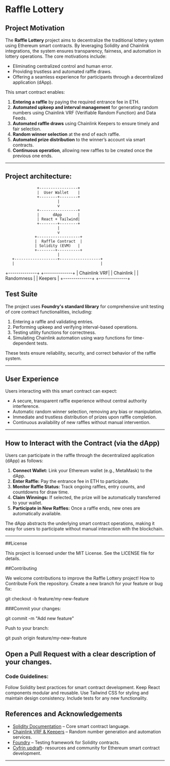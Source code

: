 
# Raffle Lottery

## Project Motivation

The **Raffle Lottery** project aims to decentralize the traditional lottery system using Ethereum smart contracts. By leveraging Solidity and Chainlink integrations, the system ensures transparency, fairness, and automation in lottery operations. The core motivations include:

* Eliminating centralized control and human error.
* Providing trustless and automated raffle draws.
* Offering a seamless experience for participants through a decentralized application (dApp).

This smart contract enables:

1. **Entering a raffle** by paying the required entrance fee in ETH.
2. **Automated upkeep and interval management** for generating random numbers using Chainlink VRF (Verifiable Random Function) and Data Feeds.
3. **Automated raffle draws** using Chainlink Keepers to ensure timely and fair selection.
4. **Random winner selection** at the end of each raffle.
5. **Automated prize distribution** to the winner’s account via smart contracts.
6. **Continuous operation**, allowing new raffles to be created once the previous one ends.

---

## Project architecture:
                  +-----------------+
                  |  User Wallet    |
                  +--------+--------+
                           |
                           v
                  +-----------------+
                  |      dApp       |
                  | React + Tailwind|
                  +--------+--------+
                           |
                           v
                 +-------------------+
                 |  Raffle Contract  |
                 | Solidity (EVM)   |
                 +--------+----------+
                           |
       +-------------------+------------------+
       |                                      |
+--------------+                       +--------------+
| Chainlink VRF|                       | Chainlink    |
| Randomness   |                       | Keepers      |
+--------------+                       +--------------+


## Test Suite

The project uses **Foundry's standard library** for comprehensive unit testing of core contract functionalities, including:

1. Entering a raffle and validating entries.
2. Performing upkeep and verifying interval-based operations.
3. Testing utility functions for correctness.
4. Simulating Chainlink automation using warp functions for time-dependent tests.

These tests ensure reliability, security, and correct behavior of the raffle system.

---

## User Experience

Users interacting with this smart contract can expect:

* A secure, transparent raffle experience without central authority interference.
* Automatic random winner selection, removing any bias or manipulation.
* Immediate and trustless distribution of prizes upon raffle completion.
* Continuous availability of new raffles without manual intervention.

---

## How to Interact with the Contract (via the dApp)

Users can participate in the raffle through the decentralized application (dApp) as follows:

1. **Connect Wallet:** Link your Ethereum wallet (e.g., MetaMask) to the dApp.
2. **Enter Raffle:** Pay the entrance fee in ETH to participate.
3. **Monitor Raffle Status:** Track ongoing raffles, entry counts, and countdowns for draw time.
4. **Claim Winnings:** If selected, the prize will be automatically transferred to your wallet.
5. **Participate in New Raffles:** Once a raffle ends, new ones are automatically available.

The dApp abstracts the underlying smart contract operations, making it easy for users to participate without manual interaction with the blockchain.

---


##License

This project is licensed under the MIT License. See the LICENSE
 file for details.

##Contributing

We welcome contributions to improve the Raffle Lottery project!
How to Contribute
Fork the repository.
Create a new branch for your feature or bug fix:

git checkout -b feature/my-new-feature


###Commit your changes:

git commit -m "Add new feature"

Push to your branch:

git push origin feature/my-new-feature

## Open a Pull Request with a clear description of your changes.
### Code Guidelines:
Follow Solidity best practices for smart contract development.
Keep React components modular and reusable.
Use Tailwind CSS for styling and maintain design consistency.
Include tests for any new functionality.

## References and Acknowledgements

* [Solidity Documentation](https://docs.soliditylang.org/) – Core smart contract language.
* [Chainlink VRF & Keepers](https://chain.link/) – Random number generation and automation services.
* [Foundry](https://book.getfoundry.sh/) – Testing framework for Solidity contracts.
* [Cyfrin updraft](https://updraft.cyfrin.io/courses)- resources and community for Ethereum smart contract development.

---


